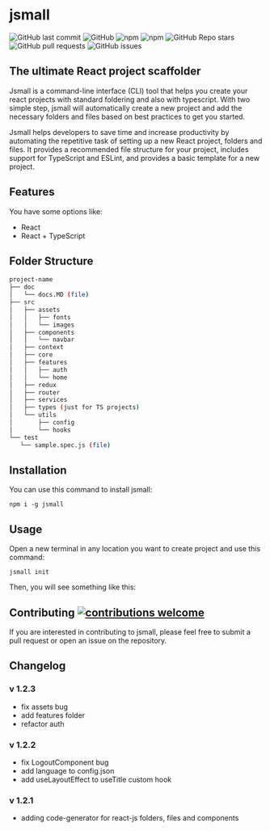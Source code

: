 # jsmall
![GitHub last commit](https://img.shields.io/github/last-commit/MamadTaheri/jsmall)
![GitHub](https://img.shields.io/github/license/MamadTaheri/jsmall)
![npm](https://img.shields.io/npm/v/jsmall)
![npm](https://img.shields.io/npm/dw/jsmall)
![GitHub Repo stars](https://img.shields.io/github/stars/MamadTaheri/jsmall?style=social)
![GitHub pull requests](https://img.shields.io/github/issues-pr/MamadTaheri/jsmall)
![GitHub issues](https://img.shields.io/github/issues/MamadTaheri/jsmall)

## The ultimate React project scaffolder

Jsmall is a command-line interface (CLI) tool that helps you create your react projects with standard foldering and also with typescript. With two simple step, jsmall will automatically create a new project and add the necessary folders and files based on best practices to get you started.

Jsmall helps developers to save time and increase productivity by automating the repetitive task of setting up a new React project, folders and files. It provides a recommended file structure for your project, includes support for TypeScript and ESLint, and provides a basic template for a new project.
  
## Features
You have some  options like:

* React
* React + TypeScript

## Folder Structure

```bash
project-name
├── doc
│   └── docs.MD (file)
├── src
│   ├── assets
│   │   ├── fonts
│   │   └── images
│   ├── components
│   │   └── navbar
│   ├── context
│   ├── core
│   ├── features
│   │   ├── auth
│   │   └── home
│   ├── redux
│   ├── router
│   ├── services
│   ├── types (just for TS projects)
│   └── utils
│       ├── config
│       └── hooks
└── test
   └── sample.spec.js (file)
```

## Installation
You can use this command to install jsmall:

    npm i -g jsmall

## Usage
 Open a new terminal in any location you want to create project and use this command:

    jsmall init

Then, you will see something like this:

## Contributing [![contributions welcome](https://img.shields.io/badge/contributions-welcome-brightgreen.svg?style=flat)](https://github.com/MamadTaheri/jsmall/issues)
If you are interested in contributing to jsmall, please feel free to submit a pull request or open an issue on the repository.

## Changelog

### v 1.2.3
- fix assets bug
- add features folder
- refactor auth

### v 1.2.2
- fix LogoutComponent bug
- add language to config.json
- add useLayoutEffect to useTitle custom hook

### v 1.2.1
- adding code-generator for react-js folders, files and components